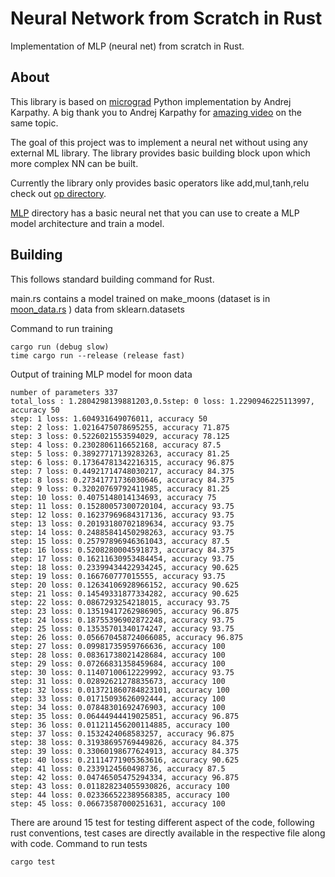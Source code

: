 # Neural Network from Scratch in Rust
Implementation of MLP (neural net) from scratch in Rust.

## About
This library is based on [micrograd](https://github.com/karpathy/micrograd/tree/master/micrograd) Python implementation by Andrej Karpathy. A big thank you to Andrej Karpathy for [amazing video](https://youtu.be/VMj-3S1tku0) on the same topic.

The goal of this project was to implement a neural net without using any external ML library.
The library provides basic building block upon which more complex NN can be built.

Currently the library only provides basic operators like add,mul,tanh,relu check out [op directory](https://github.com/iyersathya/rust_nn/tree/main/nn/src/ops).

[MLP](https://github.com/iyersathya/rust_nn/tree/main/nn/src/mlp) directory has a basic neural net that you can use to create a MLP model architecture and train a model.

## Building
This follows standard building command for Rust.

main.rs contains a model trained on make_moons (dataset is in [moon_data.rs](https://github.com/iyersathya/rust_nn/blob/main/nn_test/src/moon_data.rs) ) data from sklearn.datasets

Command to run training 
```
cargo run (debug slow)
time cargo run --release (release fast)
```
Output of training MLP model for moon data
```
number of parameters 337
total_loss : 1.2804298139881203,0.5step: 0 loss: 1.2290946225113997, accuracy 50
step: 1 loss: 1.604931649076011, accuracy 50
step: 2 loss: 1.0216475078695255, accuracy 71.875
step: 3 loss: 0.5226021553594029, accuracy 78.125
step: 4 loss: 0.2302806116652168, accuracy 87.5
step: 5 loss: 0.38927717139283263, accuracy 81.25
step: 6 loss: 0.17364781342216315, accuracy 96.875
step: 7 loss: 0.44921714748030217, accuracy 84.375
step: 8 loss: 0.27341771736030646, accuracy 84.375
step: 9 loss: 0.32020769792411985, accuracy 81.25
step: 10 loss: 0.4075148014134693, accuracy 75
step: 11 loss: 0.15280057300720104, accuracy 93.75
step: 12 loss: 0.16237969684317136, accuracy 93.75
step: 13 loss: 0.20193180702189634, accuracy 93.75
step: 14 loss: 0.24885841450298263, accuracy 93.75
step: 15 loss: 0.25797896946361043, accuracy 87.5
step: 16 loss: 0.5208280004591873, accuracy 84.375
step: 17 loss: 0.16211630953484454, accuracy 93.75
step: 18 loss: 0.23399434422934245, accuracy 90.625
step: 19 loss: 0.166760777015555, accuracy 93.75
step: 20 loss: 0.12634106928966152, accuracy 90.625
step: 21 loss: 0.14549331877334282, accuracy 90.625
step: 22 loss: 0.0867293254218015, accuracy 93.75
step: 23 loss: 0.13519417262986905, accuracy 96.875
step: 24 loss: 0.18755396902872248, accuracy 93.75
step: 25 loss: 0.13535701340174247, accuracy 93.75
step: 26 loss: 0.056670458724066085, accuracy 96.875
step: 27 loss: 0.09981735959766636, accuracy 100
step: 28 loss: 0.08361738021428684, accuracy 100
step: 29 loss: 0.07266831358459684, accuracy 100
step: 30 loss: 0.11407100612229992, accuracy 93.75
step: 31 loss: 0.02892621278835673, accuracy 100
step: 32 loss: 0.013721860784823101, accuracy 100
step: 33 loss: 0.01715093626092444, accuracy 100
step: 34 loss: 0.07848301692476903, accuracy 100
step: 35 loss: 0.06444944419025851, accuracy 96.875
step: 36 loss: 0.011211456200114885, accuracy 100
step: 37 loss: 0.1532424068583257, accuracy 96.875
step: 38 loss: 0.31938695769449826, accuracy 84.375
step: 39 loss: 0.33060198677624913, accuracy 84.375
step: 40 loss: 0.21114771905363616, accuracy 90.625
step: 41 loss: 0.2339124560498736, accuracy 87.5
step: 42 loss: 0.04746505475294334, accuracy 96.875
step: 43 loss: 0.011828234055930826, accuracy 100
step: 44 loss: 0.023366522389568385, accuracy 100
step: 45 loss: 0.06673587000251631, accuracy 100
```

There are around 15 test for testing different aspect of the code, following rust conventions, test cases are directly available in the respective file along with code.
Command to run tests

```
cargo test
```



